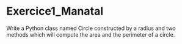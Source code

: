 # Exercice1_Manatal
Write a Python class named Circle constructed by a radius and two methods which will compute the area and the perimeter of a circle.
